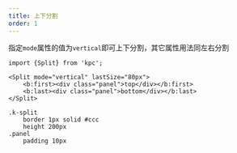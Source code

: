 ```yaml
---
title: 上下分割
order: 1
---
```


指定`mode`属性的值为`vertical`即可上下分割，其它属性用法同左右分割

```vdt
import {Split} from 'kpc';

<Split mode="vertical" lastSize="80px">
    <b:first><div class="panel">top</div></b:first>
    <b:last><div class="panel">bottom</div></b:last>
</Split>
```

```styl
.k-split
    border 1px solid #ccc
    height 200px
.panel
    padding 10px
```
